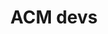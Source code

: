 ---
layout: page
title: ACM devs
description: Find an appropriate developer to tag for issues you are working on.
img: assets/img/05-devs.png
redirect: https://docs.google.com/drawings/d/1Cm04QxjhRwe_ejBBE4epFYStoXx0pelB7r6ZTGGOA74/edit
importance: 5
category: work
---